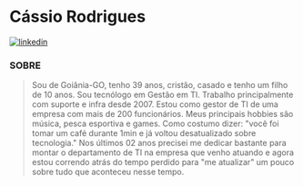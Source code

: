 # Cássio Rodrigues
[![linkedin](https://img.shields.io/badge/linkedin-000?style=for-the-badge&logo=linkedin&logoColor=blue)](https://www.linkedin.com/in/cassio-mrodrigues/)
### SOBRE
> Sou de Goiânia-GO, tenho 39 anos, cristão, casado e tenho um filho de 10 anos. Sou tecnólogo em Gestão em TI. Trabalho principalmente com suporte e infra desde 2007. Estou como gestor de TI de uma empresa com mais de 200 funcionários.
>Meus principais hobbies são música, pesca esportiva e games.
>Como costumo dizer: "você foi tomar um café durante 1min e já voltou desatualizado sobre tecnologia." Nos últimos 02 anos precisei me dedicar bastante para montar o departamento de TI na empresa que venho atuando e agora estou correndo atrás do tempo perdido para "me atualizar" um pouco sobre tudo que aconteceu nesse tempo.
